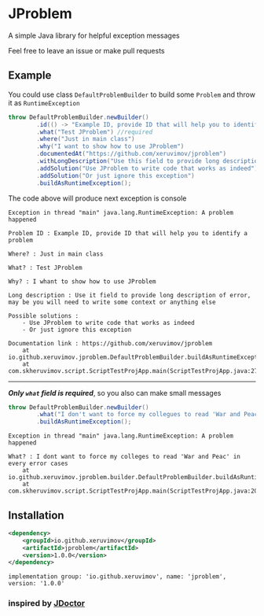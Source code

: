 # JProblem

A simple Java library for helpful exception messages

Feel free to leave an issue or make pull requests

## Example

You could use class `DefaultProblemBuilder` to build some `Problem` and throw it as `RuntimeException`

```java
throw DefaultProblemBuilder.newBuilder()
        .id(() -> "Example ID, provide ID that will help you to identify a problem")
        .what("Test JProblem") //required
        .where("Just in main class")
        .why("I want to show how to use JProblem")
        .documentedAt("https://github.com/xeruvimov/jproblem")
        .withLongDescription("Use this field to provide long description of error; you may need to write some context or anything else")
        .addSolution("Use JProblem to write code that works as indeed")
        .addSolution("Or just ignore this exception")
        .buildAsRuntimeException();
```

The code above will produce next exception is console

```text
Exception in thread "main" java.lang.RuntimeException: A problem happened

Problem ID : Example ID, provide ID that will help you to identify a problem

Where? : Just in main class

What? : Test JProblem

Why? : I whant to show how to use JProblem

Long description : Use it field to provide long description of error, may be you will need to write some context or anything else

Possible solutions : 
    - Use JProblem to write code that works as indeed
    - Or just ignore this exception

Documentation link : https://github.com/xeruvimov/jproblem
	at io.github.xeruvimov.jproblem.DefaultProblemBuilder.buildAsRuntimeException(DefaultProblemBuilder.java:72)
	at com.skheruvimov.script.ScriptTestProjApp.main(ScriptTestProjApp.java:27)
```
---
**_Only `what` field is required_**, so you also can make small messages

```java
throw DefaultProblemBuilder.newBuilder()
        .what("I don't want to force my collegues to read 'War and Peace' in every error case")
        .buildAsRuntimeException();
```

```text
Exception in thread "main" java.lang.RuntimeException: A problem happened

What? : I dont want to force my colleges to read 'War and Peac' in every error cases
	at io.github.xeruvimov.jproblem.builder.DefaultProblemBuilder.buildAsRuntimeException(DefaultProblemBuilder.java:72)
	at com.skheruvimov.script.ScriptTestProjApp.main(ScriptTestProjApp.java:20)
```

## Installation

```xml
<dependency>
    <groupId>io.github.xeruvimov</groupId>
    <artifactId>jproblem</artifactId>
    <version>1.0.0</version>
</dependency>
```

```
implementation group: 'io.github.xeruvimov', name: 'jproblem', version: '1.0.0'
```

### inspired by [JDoctor](https://github.com/melix/jdoctor)